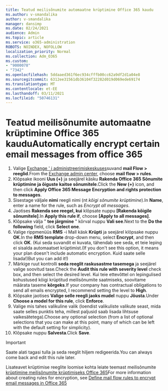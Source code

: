 ```yaml
---
title: Teatud meilisõnumite automaatne krüptimine Office 365 kaudu
ms.author: v-smandalika
author: v-smandalika
manager: dansimp
ms.date: 02/24/2021
audience: Admin
ms.topic: article
ms.service: o365-administration
ROBOTS: NOINDEX, NOFOLLOW
localization_priority: Normal
ms.collection: Adm_O365
ms.custom:
- "9000078"
- "7342"
ms.openlocfilehash: 5ddaaed361f6ec934cfffb00cc62a9df2d1a04e8
ms.sourcegitcommit: 6312ee31561db36104f32282d019d069ede69174
ms.translationtype: MT
ms.contentlocale: et-EE
ms.lasthandoff: 03/11/2021
ms.locfileid: "50746131"
---
```

# <a name="automatically-encrypt-certain-email-messages-from-office-365"></a><span data-ttu-id="57e3c-102">Teatud meilisõnumite automaatne krüptimine Office 365 kaudu</span><span class="sxs-lookup"><span data-stu-id="57e3c-102">Automatically encrypt certain email messages from office 365</span></span>

1. <span data-ttu-id="57e3c-103">Valige [Exchange ' i administreerimiskeskuses](https://outlook.office365.com/ecp/)suvand **mail Flow > reeglid**.</span><span class="sxs-lookup"><span data-stu-id="57e3c-103">From the [Exchange admin center](https://outlook.office365.com/ecp/), choose **mail flow > rules**.</span></span> 
2. <span data-ttu-id="57e3c-104">Klõpsake ikooni **Uus (+)** ja seejärel käsku **Rakenda Office 365 Sõnumite krüptimine ja õiguste kaitse sõnumitele**.</span><span class="sxs-lookup"><span data-stu-id="57e3c-104">Click the **New (+)** icon, and then click **Apply Office 365 Message Encryption and rights protection to messages**.</span></span>
3. <span data-ttu-id="57e3c-105">Sisestage väljale **nimi** reegli nimi (nt *kõigi sõnumite krüptimine*).</span><span class="sxs-lookup"><span data-stu-id="57e3c-105">In **Name**, enter a name for the rule, such as *Encrypt all messages*.</span></span>
4. <span data-ttu-id="57e3c-106">Jaotises **Rakenda see reegel, kui** klõpsate nuppu **[Rakenda kõigile sõnumitele]**.</span><span class="sxs-lookup"><span data-stu-id="57e3c-106">In **Apply this rule if**, choose **[Apply to all messages]**.</span></span> 
5. <span data-ttu-id="57e3c-107">Klõpsake välja " **tee järgmine** " kõrval nuppu **Vali see**.</span><span class="sxs-lookup"><span data-stu-id="57e3c-107">Next to the **Do the following** field, click **Select one**.</span></span> 
6. <span data-ttu-id="57e3c-108">Valige rippmenüüs **RMS** -i Mall käsk **Krüpti** ja seejärel klõpsake nuppu **OK**.</span><span class="sxs-lookup"><span data-stu-id="57e3c-108">In the **RMS template** drop-down menu, select **Encrypt**, and then click **OK**.</span></span> <span data-ttu-id="57e3c-109">(Kui seda suvandit ei kuvata, tähendab see seda, et teie leping ei sisalda automaatset krüptimist.</span><span class="sxs-lookup"><span data-stu-id="57e3c-109">(If you don't see this option, it means your plan doesn't include automatic encryption.</span></span> <span data-ttu-id="57e3c-110">Kuid saate selle lisada!)</span><span class="sxs-lookup"><span data-stu-id="57e3c-110">But you can add it!)</span></span>
7. <span data-ttu-id="57e3c-111">Märkige ruut kontrolli **seda reeglit raskusastme tasemega** ja seejärel valige soovitud tase.</span><span class="sxs-lookup"><span data-stu-id="57e3c-111">Check the **Audit this rule with severity level** check box, and then select the desired level.</span></span> <span data-ttu-id="57e3c-112">Kui teie ettevõttel on lepingulised kohustused kõigi krüptitud meilisõnumite saatmiseks, soovitame määrata taseme **kõrgeks**.</span><span class="sxs-lookup"><span data-stu-id="57e3c-112">If your company has contractual obligations to send all emails encrypted, I recommend setting the level to **High**.</span></span>
8. <span data-ttu-id="57e3c-113">Klõpsake jaotises **Valige selle reegli jaoks mudel** nuppu **Jõusta**.</span><span class="sxs-lookup"><span data-stu-id="57e3c-113">Under **Choose a model for this rule**, click **Enforce**.</span></span> 
9. <span data-ttu-id="57e3c-114">Valige mis tahes valikuline valik (loendist valikuliste valikute seast, mida saate selles punktis teha, millest paljusid saab lisada lihtsuse vaikesätetega).</span><span class="sxs-lookup"><span data-stu-id="57e3c-114">Choose any optional selection (from a list of optional selections that you can make at this point, many of which can be left with the default setting for simplicity).</span></span>
10. <span data-ttu-id="57e3c-115">Klõpsake nuppu **Salvesta**.</span><span class="sxs-lookup"><span data-stu-id="57e3c-115">Click **Save**.</span></span>

> [!IMPORTANT]
> <span data-ttu-id="57e3c-116">Saate alati tagasi tulla ja seda reeglit hiljem redigeerida.</span><span class="sxs-lookup"><span data-stu-id="57e3c-116">You can always come back and edit this rule later.</span></span>

<span data-ttu-id="57e3c-117">Lisateavet krüptimise reeglite loomise kohta leiate teemast meilisõnumite [krüptimine meilisõnumite krüptimiseks Office 365](https://docs.microsoft.com/microsoft-365/compliance/define-mail-flow-rules-to-encrypt-email)</span><span class="sxs-lookup"><span data-stu-id="57e3c-117">For more information about creating rules for encryption, see [Define mail flow rules to encrypt email messages in Office 365](https://docs.microsoft.com/microsoft-365/compliance/define-mail-flow-rules-to-encrypt-email)</span></span>


